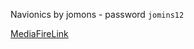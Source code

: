Navionics by jomons - password `jomins12`

[MediaFireLink](https://www.mediafire.com/file/p8zq518h9bg7kle/Navionics_by_jomons.rar/file)

